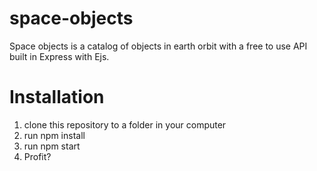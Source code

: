 # space-objects
Space objects is a catalog of objects in earth orbit with a free to use API built in Express with Ejs.

# Installation
1. clone this repository to a folder in your computer
2. run npm install
3. run npm start
4. Profit?
